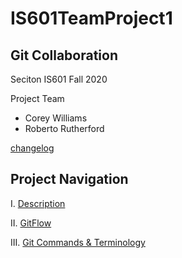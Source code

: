 # IS601TeamProject1
## Git Collaboration
Seciton IS601 Fall 2020

Project Team
- Corey Williams
- Roberto Rutherford

[changelog](https://github.com/rpr325/IS601TeamProject1/blob/master/changelog.md)

## Project Navigation
I. [Description](https://github.com/rpr325/IS601TeamProject1/blob/master/description.md)

II. [GitFlow](https://github.com/rpr325/IS601TeamProject1/blob/master/gitflow.md)

III. [Git Commands & Terminology](https://github.com/rpr325/IS601TeamProject1/blob/master/commands.md)
